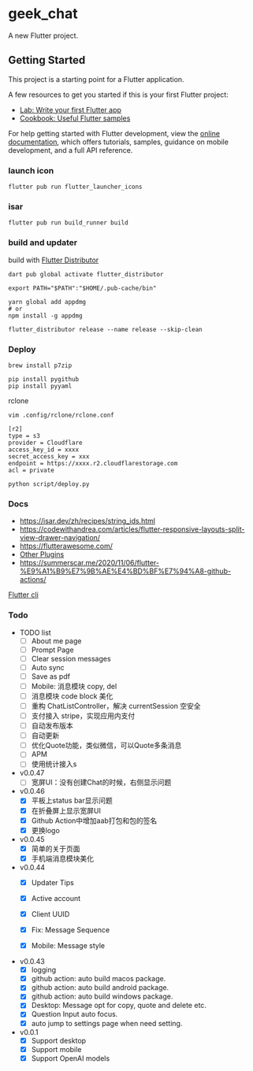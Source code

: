 # geek_chat

A new Flutter project.

## Getting Started

This project is a starting point for a Flutter application.

A few resources to get you started if this is your first Flutter project:

- [Lab: Write your first Flutter app](https://docs.flutter.dev/get-started/codelab)
- [Cookbook: Useful Flutter samples](https://docs.flutter.dev/cookbook)

For help getting started with Flutter development, view the
[online documentation](https://docs.flutter.dev/), which offers tutorials,
samples, guidance on mobile development, and a full API reference.

### launch icon
```
flutter pub run flutter_launcher_icons
```

### isar
```
flutter pub run build_runner build
```

### build and updater

build with [Flutter Distributor](https://distributor.leanflutter.org/docs/getting-started)

```
dart pub global activate flutter_distributor

export PATH="$PATH":"$HOME/.pub-cache/bin"
```

```
yarn global add appdmg
# or
npm install -g appdmg
```

```
flutter_distributor release --name release --skip-clean
```

### Deploy
```
brew install p7zip
```
```
pip install pygithub
pip install pyyaml
```

rclone
```
vim .config/rclone/rclone.conf
```
```
[r2]
type = s3
provider = Cloudflare
access_key_id = xxxx
secret_access_key = xxx
endpoint = https://xxxx.r2.cloudflarestorage.com
acl = private
```

```
python script/deploy.py
```

### Docs
- https://isar.dev/zh/recipes/string_ids.html
- https://codewithandrea.com/articles/flutter-responsive-layouts-split-view-drawer-navigation/
- https://flutterawesome.com/
- [Other Plugins](https://github.com/jahnli/awesome-flutter-plugins)
- https://summerscar.me/2020/11/06/flutter-%E9%A1%B9%E7%9B%AE%E4%BD%BF%E7%94%A8-github-actions/

[Flutter cli](https://flutter.cn/docs/reference/flutter-cli)


### Todo

- TODO list
  - [ ] About me page
  - [ ] Prompt Page
  - [ ] Clear session messages
  - [ ] Auto sync
  - [ ] Save as pdf
  - [ ] Mobile: 消息模块 copy, del
  - [ ] 消息模块 code block 美化
  - [ ] 重构 ChatListController，解决 currentSession 空安全
  - [ ] 支付接入 stripe，实现应用内支付
  - [ ] 自动发布版本
  - [ ] 自动更新
  - [ ] 优化Quote功能，类似微信，可以Quote多条消息
  - [ ] APM
  - [ ] 使用统计接入s

- v0.0.47
  - [ ] 宽屏UI：没有创建Chat的时候，右侧显示问题

- v0.0.46
  - [x] 平板上status bar显示问题
  - [x] 在折叠屏上显示宽屏UI
  - [x] Github Action中增加aab打包和包的签名
  - [x] 更换logo

- v0.0.45
  - [x] 简单的关于页面
  - [x] 手机端消息模块美化

- v0.0.44
  - [x] Updater Tips
  - [x] Active account
  - [x] Client UUID
  - [x] Fix: Message Sequence
  - [x] Mobile: Message style


- v0.0.43
  - [x] logging
  - [x] github action: auto build macos package.
  - [x] github action: auto build android package.
  - [x] github action: auto build windows package.
  - [x] Desktop: Message opt for copy, quote and delete etc.
  - [x] Question Input auto focus.
  - [x] auto jump to settings page when need setting.

- v0.0.1
  - [x] Support desktop
  - [x] Support mobile
  - [x] Support OpenAI models